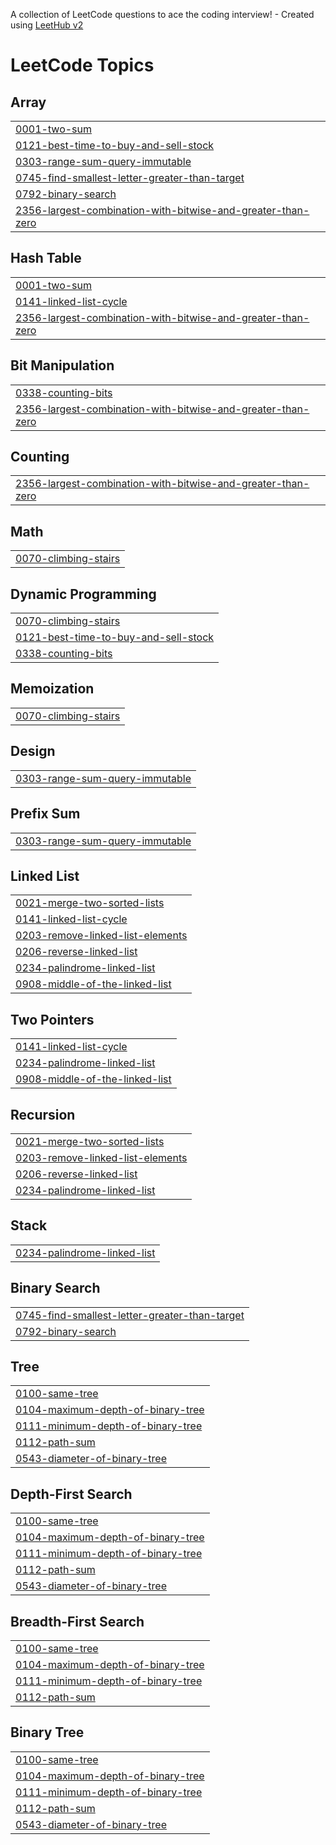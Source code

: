 A collection of LeetCode questions to ace the coding interview! - Created using [LeetHub v2](https://github.com/arunbhardwaj/LeetHub-2.0)
<!---LeetCode Topics Start-->
# LeetCode Topics
## Array
|  |
| ------- |
| [0001-two-sum](https://github.com/Taher9845/leet/tree/master/0001-two-sum) |
| [0121-best-time-to-buy-and-sell-stock](https://github.com/Taher9845/leet/tree/master/0121-best-time-to-buy-and-sell-stock) |
| [0303-range-sum-query-immutable](https://github.com/Taher9845/leet/tree/master/0303-range-sum-query-immutable) |
| [0745-find-smallest-letter-greater-than-target](https://github.com/Taher9845/leet/tree/master/0745-find-smallest-letter-greater-than-target) |
| [0792-binary-search](https://github.com/Taher9845/leet/tree/master/0792-binary-search) |
| [2356-largest-combination-with-bitwise-and-greater-than-zero](https://github.com/Taher9845/leet/tree/master/2356-largest-combination-with-bitwise-and-greater-than-zero) |
## Hash Table
|  |
| ------- |
| [0001-two-sum](https://github.com/Taher9845/leet/tree/master/0001-two-sum) |
| [0141-linked-list-cycle](https://github.com/Taher9845/leet/tree/master/0141-linked-list-cycle) |
| [2356-largest-combination-with-bitwise-and-greater-than-zero](https://github.com/Taher9845/leet/tree/master/2356-largest-combination-with-bitwise-and-greater-than-zero) |
## Bit Manipulation
|  |
| ------- |
| [0338-counting-bits](https://github.com/Taher9845/leet/tree/master/0338-counting-bits) |
| [2356-largest-combination-with-bitwise-and-greater-than-zero](https://github.com/Taher9845/leet/tree/master/2356-largest-combination-with-bitwise-and-greater-than-zero) |
## Counting
|  |
| ------- |
| [2356-largest-combination-with-bitwise-and-greater-than-zero](https://github.com/Taher9845/leet/tree/master/2356-largest-combination-with-bitwise-and-greater-than-zero) |
## Math
|  |
| ------- |
| [0070-climbing-stairs](https://github.com/Taher9845/leet/tree/master/0070-climbing-stairs) |
## Dynamic Programming
|  |
| ------- |
| [0070-climbing-stairs](https://github.com/Taher9845/leet/tree/master/0070-climbing-stairs) |
| [0121-best-time-to-buy-and-sell-stock](https://github.com/Taher9845/leet/tree/master/0121-best-time-to-buy-and-sell-stock) |
| [0338-counting-bits](https://github.com/Taher9845/leet/tree/master/0338-counting-bits) |
## Memoization
|  |
| ------- |
| [0070-climbing-stairs](https://github.com/Taher9845/leet/tree/master/0070-climbing-stairs) |
## Design
|  |
| ------- |
| [0303-range-sum-query-immutable](https://github.com/Taher9845/leet/tree/master/0303-range-sum-query-immutable) |
## Prefix Sum
|  |
| ------- |
| [0303-range-sum-query-immutable](https://github.com/Taher9845/leet/tree/master/0303-range-sum-query-immutable) |
## Linked List
|  |
| ------- |
| [0021-merge-two-sorted-lists](https://github.com/Taher9845/leet/tree/master/0021-merge-two-sorted-lists) |
| [0141-linked-list-cycle](https://github.com/Taher9845/leet/tree/master/0141-linked-list-cycle) |
| [0203-remove-linked-list-elements](https://github.com/Taher9845/leet/tree/master/0203-remove-linked-list-elements) |
| [0206-reverse-linked-list](https://github.com/Taher9845/leet/tree/master/0206-reverse-linked-list) |
| [0234-palindrome-linked-list](https://github.com/Taher9845/leet/tree/master/0234-palindrome-linked-list) |
| [0908-middle-of-the-linked-list](https://github.com/Taher9845/leet/tree/master/0908-middle-of-the-linked-list) |
## Two Pointers
|  |
| ------- |
| [0141-linked-list-cycle](https://github.com/Taher9845/leet/tree/master/0141-linked-list-cycle) |
| [0234-palindrome-linked-list](https://github.com/Taher9845/leet/tree/master/0234-palindrome-linked-list) |
| [0908-middle-of-the-linked-list](https://github.com/Taher9845/leet/tree/master/0908-middle-of-the-linked-list) |
## Recursion
|  |
| ------- |
| [0021-merge-two-sorted-lists](https://github.com/Taher9845/leet/tree/master/0021-merge-two-sorted-lists) |
| [0203-remove-linked-list-elements](https://github.com/Taher9845/leet/tree/master/0203-remove-linked-list-elements) |
| [0206-reverse-linked-list](https://github.com/Taher9845/leet/tree/master/0206-reverse-linked-list) |
| [0234-palindrome-linked-list](https://github.com/Taher9845/leet/tree/master/0234-palindrome-linked-list) |
## Stack
|  |
| ------- |
| [0234-palindrome-linked-list](https://github.com/Taher9845/leet/tree/master/0234-palindrome-linked-list) |
## Binary Search
|  |
| ------- |
| [0745-find-smallest-letter-greater-than-target](https://github.com/Taher9845/leet/tree/master/0745-find-smallest-letter-greater-than-target) |
| [0792-binary-search](https://github.com/Taher9845/leet/tree/master/0792-binary-search) |
## Tree
|  |
| ------- |
| [0100-same-tree](https://github.com/Taher9845/leet/tree/master/0100-same-tree) |
| [0104-maximum-depth-of-binary-tree](https://github.com/Taher9845/leet/tree/master/0104-maximum-depth-of-binary-tree) |
| [0111-minimum-depth-of-binary-tree](https://github.com/Taher9845/leet/tree/master/0111-minimum-depth-of-binary-tree) |
| [0112-path-sum](https://github.com/Taher9845/leet/tree/master/0112-path-sum) |
| [0543-diameter-of-binary-tree](https://github.com/Taher9845/leet/tree/master/0543-diameter-of-binary-tree) |
## Depth-First Search
|  |
| ------- |
| [0100-same-tree](https://github.com/Taher9845/leet/tree/master/0100-same-tree) |
| [0104-maximum-depth-of-binary-tree](https://github.com/Taher9845/leet/tree/master/0104-maximum-depth-of-binary-tree) |
| [0111-minimum-depth-of-binary-tree](https://github.com/Taher9845/leet/tree/master/0111-minimum-depth-of-binary-tree) |
| [0112-path-sum](https://github.com/Taher9845/leet/tree/master/0112-path-sum) |
| [0543-diameter-of-binary-tree](https://github.com/Taher9845/leet/tree/master/0543-diameter-of-binary-tree) |
## Breadth-First Search
|  |
| ------- |
| [0100-same-tree](https://github.com/Taher9845/leet/tree/master/0100-same-tree) |
| [0104-maximum-depth-of-binary-tree](https://github.com/Taher9845/leet/tree/master/0104-maximum-depth-of-binary-tree) |
| [0111-minimum-depth-of-binary-tree](https://github.com/Taher9845/leet/tree/master/0111-minimum-depth-of-binary-tree) |
| [0112-path-sum](https://github.com/Taher9845/leet/tree/master/0112-path-sum) |
## Binary Tree
|  |
| ------- |
| [0100-same-tree](https://github.com/Taher9845/leet/tree/master/0100-same-tree) |
| [0104-maximum-depth-of-binary-tree](https://github.com/Taher9845/leet/tree/master/0104-maximum-depth-of-binary-tree) |
| [0111-minimum-depth-of-binary-tree](https://github.com/Taher9845/leet/tree/master/0111-minimum-depth-of-binary-tree) |
| [0112-path-sum](https://github.com/Taher9845/leet/tree/master/0112-path-sum) |
| [0543-diameter-of-binary-tree](https://github.com/Taher9845/leet/tree/master/0543-diameter-of-binary-tree) |
<!---LeetCode Topics End-->